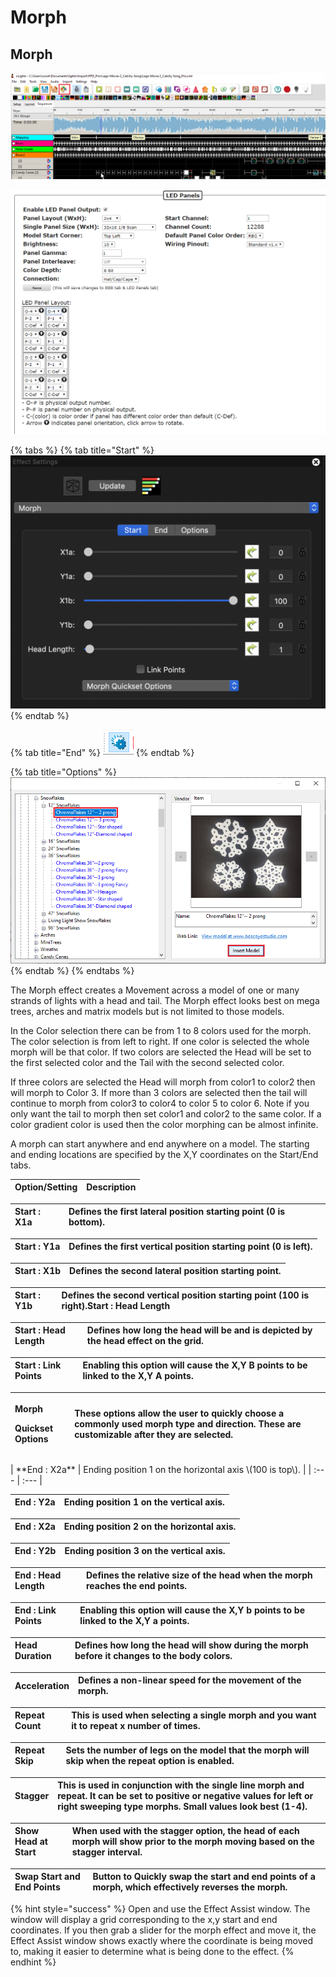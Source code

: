 # Morph

## Morph

![Icon](../../.gitbook/assets/image%20%28409%29.png)

![Sequencer Grid](../../.gitbook/assets/image%20%2888%29.png)

{% tabs %}
{% tab title="Start" %}
![](../../.gitbook/assets/image-756.png)
{% endtab %}

{% tab title="End" %}
![](../../.gitbook/assets/image%20%28578%29.png)
{% endtab %}

{% tab title="Options" %}
![](../../.gitbook/assets/image%20%28475%29.png)
{% endtab %}
{% endtabs %}

The Morph effect creates a Movement across a model of one or many strands of lights with a head and tail. The Morph effect looks best on mega trees, arches and matrix models but is not limited to those models.

In the Color selection there can be from 1 to 8 colors used for the morph. The color selection is from left to right. If one color is selected the whole morph will be that color. If two colors are selected the Head will be set to the first selected color and the Tail with the second selected color.

If three colors are selected the Head will morph from color1 to color2 then will morph to Color 3. If more than 3 colors are selected then the tail will continue to morph from color3 to color4 to color 5 to color 6. Note if you only want the tail to morph then set color1 and color2 to the same color. If a color gradient color is used then the color morphing can be almost infinite.

A morph can start anywhere and end anywhere on a model. The starting and ending locations are specified by the X,Y coordinates on the Start/End tabs.

| Option/Setting | Description |
| :--- | :--- |


| **Start : X1a** | Defines the first lateral position starting point \(0 is bottom\). |
| :--- | :--- |


| **Start : Y1a** | Defines the first vertical position starting point \(0 is left\). |
| :--- | :--- |


| **Start : X1b** | Defines the second lateral position starting point. |
| :--- | :--- |


| **Start : Y1b** | Defines the second vertical position starting point \(100 is right\).Start : Head Length |
| :--- | :--- |


| **Start : Head Length** | Defines how long the head will be and is depicted by the head effect on the grid. |
| :--- | :--- |


| **Start : Link Points** | Enabling this option will cause the X,Y B points to be linked to the X,Y A points. |
| :--- | :--- |


<table>
  <thead>
    <tr>
      <th style="text-align:left">
        <p><b>Morph</b>
        </p>
        <p><b>Quickset Options</b>
        </p>
      </th>
      <th style="text-align:left">These options allow the user to quickly choose a commonly used morph type
        and direction. These are customizable after they are selected.</th>
    </tr>
  </thead>
  <tbody></tbody>
</table>| **End : X2a** | Ending position 1 on the horizontal axis \(100 is top\). |
| :--- | :--- |


| **End : Y2a** | Ending position 1 on the vertical axis. |
| :--- | :--- |


| **End : X2a** | Ending position 2 on the horizontal axis. |
| :--- | :--- |


| **End : Y2b** | Ending position 3 on the vertical axis. |
| :--- | :--- |


| **End : Head Length** | Defines the relative size of the head when the morph reaches the end points. |
| :--- | :--- |


| **End : Link Points** | Enabling this option will cause the X,Y b points to be linked to the X,Y a points. |
| :--- | :--- |


| **Head Duration** | Defines how long the head will show during the morph before it changes to the body colors. |
| :--- | :--- |


| **Acceleration** | Defines a non-linear speed for the movement of the morph. |
| :--- | :--- |


| **Repeat Count** | This is used when selecting a single morph and you want it to repeat x number of times. |
| :--- | :--- |


| **Repeat Skip** | Sets the number of legs on the model that the morph will skip when the repeat option is enabled. |
| :--- | :--- |


| **Stagger** | This is used in conjunction with the single line morph and repeat. It can be set to positive or negative values for left or right sweeping type morphs. Small values look best \(1-4\). |
| :--- | :--- |


| **Show Head at Start** | When used with the stagger option, the head of each morph will show prior to the morph moving based on the stagger interval. |
| :--- | :--- |


| **Swap Start and End Points** | Button to Quickly swap the start and end points of a morph, which effectively reverses the morph. |
| :--- | :--- |


{% hint style="success" %}
Open and use the Effect Assist window. The window will display a grid corresponding to the x,y start and end coordinates. If you then grab a slider for the morph effect and move it, the Effect Assist window shows exactly where the coordinate is being moved to, making it easier to determine what is being done to the effect.
{% endhint %}

